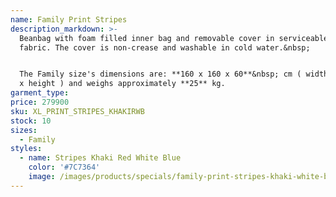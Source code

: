 ```yaml
---
name: Family Print Stripes
description_markdown: >-
  Beanbag with foam filled inner bag and removable cover in serviceable denim
  fabric. The cover is non-crease and washable in cold water.&nbsp;


  The Family size's dimensions are: **160 x 160 x 60**&nbsp; cm ( width x depth
  x height ) and weighs approximately **25** kg.
garment_type:
price: 279900
sku: XL_PRINT_STRIPES_KHAKIRWB
stock: 10
sizes:
  - Family
styles:
  - name: Stripes Khaki Red White Blue
    color: '#7C7364'
    image: /images/products/specials/family-print-stripes-khaki-white-blue-red.jpg
---
```

